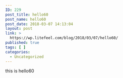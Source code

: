 ```yaml
---
ID: 229
post_title: hello60
post_name: hello60
post_date: 2018-03-07 14:13:04
layout: post
link: >
  https://wp.litefeel.com/blog/2018/03/07/hello60/
published: true
tags: [ ]
categories:
  - Uncategorized
---
```

this is hello60

